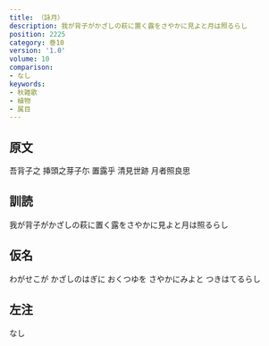 ```yaml
---
title: （詠月）
description: 我が背子がかざしの萩に置く露をさやかに見よと月は照るらし
position: 2225
category: 巻10
version: '1.0'
volume: 10
comparison:
- なし
keywords:
- 秋雑歌
- 植物
- 属目
---
```


## 原文

吾背子之 挿頭之芽子尓 置露乎 清見世跡 月者照良思

## 訓読

我が背子がかざしの萩に置く露をさやかに見よと月は照るらし

## 仮名

わがせこが かざしのはぎに おくつゆを さやかにみよと つきはてるらし

## 左注

なし
